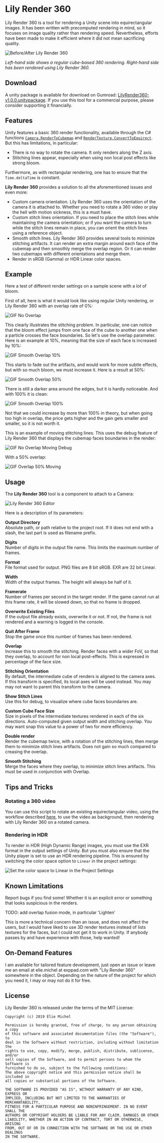 Lily Render 360
===============

Lily Render 360 is a tool for rendering a Unity scene into equirectangular images. It has been written with precomputed rendering in mind, so it focuses on image quality rather than rendering speed. Nevertheless, efforts have been made to make it efficient where it did not mean sacrificing quality.

![Before/After Lily Render 360](doc/before-after.png)

*Left-hand side shows a regular cube-based 360 rendering. Right-hand side has been rendered using Lily Render 360.*

Download
--------

A unity package is available for download on Gumroad: [LilyRender360-v1.0.0.unitypackage](https://gum.co/kMcSf). If you use this tool for a commercial purpose, please consider supporting it financially.

Features
--------

Unity features a basic 360 render functionality, available through the C# functions [`Camera.RenderToCubemap`](https://docs.unity3d.com/ScriptReference/Camera.RenderToCubemap.html) and [`RenderTexture.ConvertToEquirect`](https://docs.unity3d.com/ScriptReference/RenderTexture.ConvertToEquirect.html). But this has limitations, in particular:

 - There is no way to rotate the camera. It only renders along the Z axis.
 - Stitching lines appear, especially when using non local post effects like strong bloom.

Furthermore, as with rectangular rendering, one has to ensure that the `Time.deltaTime` is constant.

**Lily Render 360** provides a solution to all the aforementioned issues and even more:

 - Custom camera orientation. Lily Render 360 uses the orientation of the camera it is attached to. Whether you need to rotate a 360 video or play the hell with motion sickness, this is a must have.
 - Custom stitch lines orientation. If you need to place the stitch lines while maintaining the camera orientation; or if you want the camera to turn while the stitch lines remain in place, you can orient the stitch lines using a reference object.
 - Smooth stitch lines. Lily Render 360 provides several tools to minimize stitching artifacts. It can render an extra margin around each face of the cubemap and then smoothly merge the overlap region. Or it can render two cubemaps with different orientations and merge them.
 - Render in sRGB (Gamma) or HDR Linear color spaces.

Example
-------

Here a test of different render settings on a sample scene with a *lot* of bloom.

First of all, here is what it would look like using regular Unity rendering, or Lily Render 360 with an overlap rate of 0%:

![GIF No Overlap](https://data.exppad.com/public/LilyRender360/doc/nooverlap.gif)

This clearly illustrates the stitching problem. In particular, one can notice that the bloom effect jumps from one face of the cube to another one when a particle crosses the face boundaries. So let's use the overlap parameter. Here is an example at 10%, meaning that the size of each face is increased by 10%:

![GIF Smooth Overlap 10%](https://data.exppad.com/public/LilyRender360/doc/smooth-overlap.1.gif)

This starts to fade out the artifacts, and would work for more subtle effects, but with so much bloom, we must increase it. Here is a result at 50%:

![GIF Smooth Overlap 50%](https://data.exppad.com/public/LilyRender360/doc/smooth-overlap.5.gif)

There is still a darker area around the edges, but it is hardly noticeable. And with 100% it is clean:

![GIF Smooth Overlap 100%](https://data.exppad.com/public/LilyRender360/doc/smooth-overlap1.gif)

Not that we could increase by more than 100% in theory, but when going too high in overlap, the price gets higher and the gain gets smaller and smaller, so it is not worth it.

This is an example of moving stitching lines. This uses the debug feature of Lily Render 360 that displays the cubemap faces boundaries in the render:

![GIF No Overlap Moving Debug](https://data.exppad.com/public/LilyRender360/doc/nooverlap-anim-debug.gif)

With a 50% overlap:

![GIF Overlap 50% Moving](https://data.exppad.com/public/LilyRender360/doc/smooth-overlap.5-anim.gif)

Usage
-----

The **Lily Render 360** tool is a component to attach to a Camera:

![Lily Render 360 Editor](doc/editor.png)

Here is a description of its parameters:

**Output Directory**  
Absolute path, or path relative to the project root. If it does not end with a slash, the last part is used as filename prefix.

**Digits**  
Number of digits in the output file name. This limits the maximum number of frames.

**Format**  
File format used for output. PNG files are 8 bit sRGB. EXR are 32 bit Linear.

**Width**  
Width of the output frames. The height will always be half of it.

**Framerate**  
Number of frames per second in the target render. If the game cannot run at this frame rate, it will be slowed down, so that no frame is dropped.

**Overwrite Existing Files**  
If the output file already exists, overwrite it or not. If not, the frame is not rendered and a warning is logged in the console.

**Quit After Frame**  
Stop the game once this number of frames has been rendered.

**Overlap**  
Increase this to smooth the stitching. Render faces with a wider FoV, so that they overlap, to account for non local post-effects. This is expressed in percentage of the face size.

**Stitching Orientation**  
By default, the intermediate cube of renders is aligned to the camera axes. If this transform is specified, its local axes will be used instead. You may  may not want to parent this transform to the camera.

**Show Stitch Lines**  
Use this for debug, to visualize where cube faces boundaries are.

**Custom Cube Face Size**  
Size in pixels of the intermediate textures rendered in each of the six directions. Auto-computed given output width and stitching overlap. You may want  snap this value to a power of two for more efficiency.

**Double render**  
Render the cubemap twice, with a rotation of the stitching lines, then merge them to minimize stitch lines artifacts. Does not gain so much compared to creasing the overlap.

**Smooth Stitching**  
Merge the faces where they overlap, to minimize stitch lines artifacts. This must be used in conjunction with Overlap.


Tips and Tricks
---------------

### Rotating a 360 video

You can use this script to rotate an existing equirectangular video, using the workflow described [here](https://docs.unity3d.com/Manual/VideoPanoramic.html), to use the video as background, then rendering with Lily Render 360 on a rotated camera.

### Rendering in HDR

To render in HDR (High Dynamic Range) images, you must use the EXR format in the output settings of Unity. But you must also ensure that the Unity player is set to use an HDR rendering pipeline. This is ensured by switching the color space option to `Linear` in the project settings:

![Set the color space to Linear in the Project Settings](doc/linear-colors.png)

Known Limitations
-----------------

Report bugs if you find some! Whether it is an explicit error or something that looks suspicious in the renders.

TODO: add overlap fusion mode, in particular 'Lighten'

This is more a technical concern than an issue, and does not affect the users, but I would have liked to use 3D render textures instead of lists textures for the faces, but I could not get it to work in Unity. If anybody passes by and have experience with those, help wanted!

On-Demand Features
------------------

I am available for tailored feature development, just open an issue or leave me an email at elie.michel at exppad.com with "Lily Render 360" somewhere in the object. Depending on the nature of the project for which you need it, I may or may not do it for free.

License
-------

Lily Render 360 is released under the terms of the MIT License:

	Copyright (c) 2019 Élie Michel

	Permission is hereby granted, free of charge, to any person obtaining a copy
	of this software and associated documentation files (the "Software"), to
	deal in the Software without restriction, including without limitation the
	rights to use, copy, modify, merge, publish, distribute, sublicense, and/or
	sell copies of the Software, and to permit persons to whom the Software is
	furnished to do so, subject to the following conditions:
	The above copyright notice and this permission notice shall be included in
	all copies or substantial portions of the Software.

	THE SOFTWARE IS PROVIDED "AS IS", WITHOUT WARRANTY OF ANY KIND, EXPRESS OR
	IMPLIED, INCLUDING BUT NOT LIMITED TO THE WARRANTIES OF MERCHANTABILITY,
	FITNESS FOR A PARTICULAR PURPOSE AND NONINFRINGEMENT. IN NO EVENT SHALL THE
	AUTHORS OR COPYRIGHT HOLDERS BE LIABLE FOR ANY CLAIM, DAMAGES OR OTHER
	LIABILITY, WHETHER IN AN ACTION OF CONTRACT, TORT OR OTHERWISE, ARISING
	FROM, OUT OF OR IN CONNECTION WITH THE SOFTWARE OR THE USE OR OTHER DEALINGS
	IN THE SOFTWARE.
